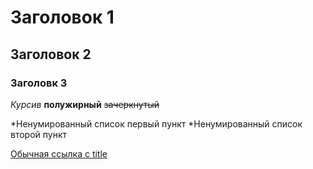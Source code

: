 # Заголовок 1
## Заголовок 2
### Заголовк 3


*Курсив* **полужирный** ~~зачеркнутый~~

*Ненумированный список первый пункт
*Ненумированный список второй пункт

[Обычная ссылка с title](https://www.google.com/ "Сайт Google")